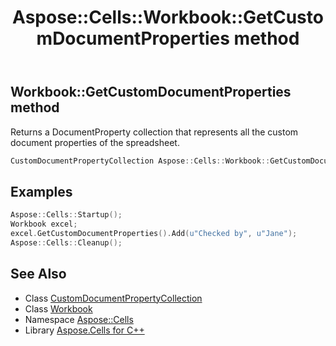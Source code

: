 ﻿---
title: Aspose::Cells::Workbook::GetCustomDocumentProperties method
linktitle: GetCustomDocumentProperties
second_title: Aspose.Cells for C++ API Reference
description: 'Aspose::Cells::Workbook::GetCustomDocumentProperties method. Returns a DocumentProperty collection that represents all the custom document properties of the spreadsheet in C++.'
type: docs
weight: 5800
url: /cpp/aspose.cells/workbook/getcustomdocumentproperties/
---
## Workbook::GetCustomDocumentProperties method


Returns a DocumentProperty collection that represents all the custom document properties of the spreadsheet.

```cpp
CustomDocumentPropertyCollection Aspose::Cells::Workbook::GetCustomDocumentProperties()
```


## Examples


```cpp
Aspose::Cells::Startup();
Workbook excel;
excel.GetCustomDocumentProperties().Add(u"Checked by", u"Jane");
Aspose::Cells::Cleanup();
```

## See Also

* Class [CustomDocumentPropertyCollection](../../../aspose.cells.properties/customdocumentpropertycollection/)
* Class [Workbook](../)
* Namespace [Aspose::Cells](../../)
* Library [Aspose.Cells for C++](../../../)
